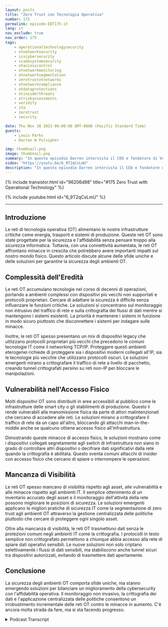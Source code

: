 ```yaml
---
layout: posts
title: "Zero Trust con Tecnologia Operativa"
number: 175
permalink: episode-EDT175-it
lang: it
nav_exclude: true
nav_order: 175
tags:
    - operationaltechnologysecurity
    - otnetworksecurity
    - icscybersecurity
    - scadasystemsecurity
    - otaccesscontrol
    - otnetworkmonitoring
    - otnetworksegmentation
    - zerotrustotnetworks
    - otnetworkcompliance
    - otdataprotections
    - otinsiderthreats
    - otriskassessments
    - veridify
    - zta
    - zerotrust
    - security

date: Thu Nov 30 2023 00:00:00 GMT-0800 (Pacific Standard Time)
guests:
    - Louis Parks
    - Darren W Pulsipher

img: thumbnail.png
image: thumbnail.png
summary: "In questo episodio Darren intervista il CEO e fondatore di Veridify, Louis Parks. Discutono i problemi unici delle reti di tecnologia operativa che controllano le infrastrutture critiche, a causa della complessità ereditata, delle vulnerabilità di accessibilità e della mancanza di visibilità."
video: "https://youtu.be/6_9T2qCsLmU"
description: "In questo episodio Darren intervista il CEO e fondatore di Veridify, Louis Parks. Discutono i problemi unici delle reti di tecnologia operativa che controllano le infrastrutture critiche, a causa della complessità ereditata, delle vulnerabilità di accessibilità e della mancanza di visibilità."
---
```


<div>
{% include transistor.html id="96206d98" title="#175 Zero Trust with Operational Technology" %}

{% include youtube.html id="6_9T2qCsLmU" %}
</div>

---

## Introduzione

Le reti di tecnologia operativa (OT) alimentano le nostre infrastrutture critiche come energia, trasporti e sistemi di produzione. Queste reti OT sono state progettate per la sicurezza e l'affidabilità senza pensare troppo alla sicurezza informatica. Tuttavia, con una connettività aumentata, le reti OT affrontano minacce in crescita che potrebbero avere importanti impatti sul nostro mondo fisico. Questo articolo discute alcune delle sfide uniche e delle soluzioni per garantire la sicurezza degli ambienti OT.

## Complessità dell'Eredità

Le reti OT accumulano tecnologie nel corso di decenni di operazioni, portando a ambienti complessi con dispositivi più vecchi non supportati e protocolli proprietari. Cercare di adattare la sicurezza è difficile senza influenzare le funzioni critiche. Le soluzioni si concentrano sul monitoraggio non intrusivo del traffico di rete e sulla crittografia dei flussi di dati mentre si mantengono i sistemi esistenti. La priorità è mantenere i sistemi in funzione in modo sicuro piuttosto che disconnettere i sistemi per indagare sulle minacce.

Inoltre, le reti OT spesso presentano un mix di dispositivi legacy che utilizzano protocolli proprietari più vecchi che precedono le comuni tecnologie IT come il networking TCP/IP. Proteggere questi ambienti eterogenei richiede di proteggere sia i dispositivi moderni collegati all'IP, sia le tecnologie più vecchie che utilizzano protocolli oscuri. Le soluzioni emergenti mirano a crittografare il traffico di rete a livello di pacchetto, creando tunnel crittografati persino su reti non-IP per bloccare le manipolazioni.

## Vulnerabilità nell'Accesso Fisico

Molti dispositivi OT sono distribuiti in aree accessibili al pubblico come le infrastrutture delle smart city o gli stabilimenti di produzione. Questo li rende vulnerabili alla manomissione fisica da parte di attori malintenzionati che cercano di accedere alle reti. Le soluzioni mirano a crittografare il traffico di rete da un capo all'altro, bloccando gli attacchi man-in-the-middle anche se qualcuno ottiene accesso fisico all'infrastruttura.

Dimostrando queste minacce di accesso fisico, le soluzioni mostrano come i dispositivi collegati segretamente agli switch di infrastruttura non siano in grado di controllare altri dispositivi o decifrare dati significativi dalla rete quando la crittografia è abilitata. Questo sventa comuni attacchi di insider con accesso fisico che cercano di spiare o interrompere le operazioni.

## Mancanza di Visibilità

Le reti OT spesso mancano di visibilità rispetto agli asset, alle vulnerabilità e alle minacce rispetto agli ambienti IT. Il semplice ottenimento di un inventario accurato degli asset e il monitoraggio dell'attività della rete possono migliorare le posizioni di sicurezza. Le soluzioni emergenti applicano le migliori pratiche di sicurezza IT come la segmentazione di zero trust agli ambienti OT attraverso la gestione centralizzata delle politiche piuttosto che cercare di proteggere ogni singolo asset.

Oltre alla mancanza di visibilità, le reti OT trasmettono dati senza le protezioni comuni negli ambienti IT come la crittografia. I protocolli in testo semplice non crittografato permettono a chiunque abbia accesso alla rete di spiare dati operativi sensibili. Le nuove soluzioni non solo criptano selettivamente i flussi di dati sensibili, ma stabiliscono anche tunnel sicuri tra dispositivi autorizzati, evitando di trasmettere dati apertamente.

## Conclusione

La sicurezza degli ambienti OT comporta sfide uniche, ma stanno emergendo soluzioni per bilanciare un miglioramento della cybersecurity con l'affidabilità operativa. Il monitoraggio non invasivo, la crittografia dei dati e l'applicazione centralizzata delle politiche consentono un irrobustimento incrementale delle reti OT contro le minacce in aumento. C'è ancora molta strada da fare, ma si sta facendo progresso.



<details>
<summary> Podcast Transcript </summary>

<p></p>

</details>
